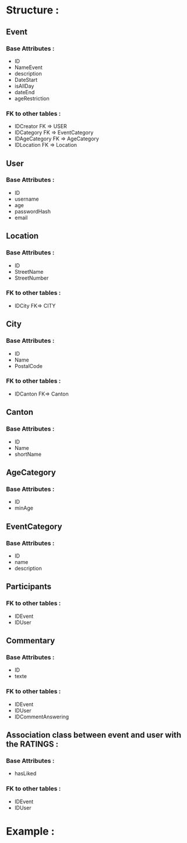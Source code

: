 # Structure : 

## Event
### Base Attributes : 
- ID 
- NameEvent 
- description
- DateStart
- isAllDay
- dateEnd
- ageRestriction
### FK to other tables : 
- IDCreator     FK => USER
- IDCategory    FK => EventCategory
- IDAgeCategory FK => AgeCategory
- IDLocation    FK => Location

## User
### Base Attributes : 
- ID
- username
- age
- passwordHash
- email

## Location
### Base Attributes : 
- ID
- StreetName
- StreetNumber
### FK to other tables : 
- IDCity    FK=> CITY

## City
### Base Attributes : 
- ID
- Name
- PostalCode
### FK to other tables : 
- IDCanton    FK=> Canton

## Canton
### Base Attributes : 
- ID
- Name
- shortName

## AgeCategory
### Base Attributes : 
- ID
- minAge

## EventCategory
### Base Attributes : 
- ID
- name
- description

## Participants
### FK to other tables : 
- IDEvent
- IDUser

## Commentary 
### Base Attributes : 
- ID
- texte
### FK to other tables : 
- IDEvent
- IDUser
- IDCommentAnswering

## Association class between event and user with the RATINGS :
### Base Attributes : 
- hasLiked
### FK to other tables : 
- IDEvent
- IDUser

# Example : 